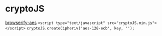 cryptoJS
========
<a href="https://github.com/calvinmetcalf/browserify-aes">browserify-aes</a>
`<script type="text/javascript" src="cryptoJS.min.js"></script>`
`cryptoJS.createCipheriv('aes-128-ecb', key, '');`
